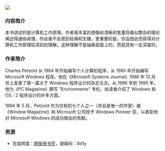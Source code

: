 ![](http://img3x3.ddimg.cn/49/14/22894393-1_u_1.jpg)

### 内容简介

本书讲述的是计算机工作原理。作者用丰富的想像和清晰的笔墨将看似繁杂的理论阐述得通俗易懂，你丝毫不会感到枯燥和生硬。更重要的是，你会因此而获得对计算机工作原理较深刻的理解。这种理解不是抽象层面上的，而是具有一定深度的。

### 作者简介

Charles Petzold 从 1984 年开始编写个人计算机程序，从 1985 年开始编写 Microsoft Windows 程序。他在《Microsoft Systems Joumal》1986 年 12 月号上发表了第一篇关于 Windows 程序设计的杂志论文。从 1986 年到 1995 年，他为《PC Magazine》撰写 “Environments” 专栏，给读者介绍了 Windows 和 OS／2 程序设计的许多方面。

1994 年 5 月，Petzold 作为仅有的七个人之一（并且是唯一的作家）被《Window Magazine》和 Microsoft 公司授予 Windows Pioneer 奖，以表彰他对 Microsoft Windows 的成功做出的贡献。

### 资源

* 百度网盘：[原版带书签](https://pan.baidu.com/s/1Lljy8r6iudNthaRz8wxtNw)，提取码：8d1y
